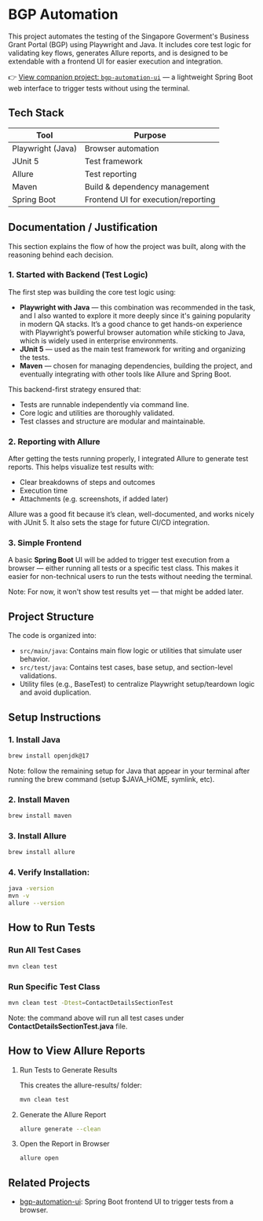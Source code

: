 # BGP Automation
This project automates the testing of the Singapore Goverment's Business Grant Portal (BGP) using Playwright and Java. It includes core test logic for validating key flows, generates Allure reports, and is designed to be extendable with a frontend UI for easier execution and integration.

👉 [View companion project: `bgp-automation-ui`](https://github.com/ekorhenardo/bgp-automation-ui) — a lightweight Spring Boot web interface to trigger tests without using the terminal.


## Tech Stack
| Tool               | Purpose                        |
|--------------------|--------------------------------|
| Playwright (Java)  | Browser automation             |
| JUnit 5            | Test framework                 |
| Allure             | Test reporting                 |
| Maven              | Build & dependency management  |
| Spring Boot        | Frontend UI for execution/reporting  |

## Documentation / Justification
This section explains the flow of how the project was built, along with the reasoning behind each decision.

### 1. Started with Backend (Test Logic)
The first step was building the core test logic using:
- **Playwright with Java** — this combination was recommended in the task, and I also wanted to explore it more deeply since it's gaining popularity in modern QA stacks. It’s a good chance to get hands-on experience with Playwright’s powerful browser automation while sticking to Java, which is widely used in enterprise environments.
- **JUnit 5** — used as the main test framework for writing and organizing the tests.
- **Maven** — chosen for managing dependencies, building the project, and eventually integrating with other tools like Allure and Spring Boot.

This backend-first strategy ensured that:
- Tests are runnable independently via command line.
- Core logic and utilities are thoroughly validated.
- Test classes and structure are modular and maintainable.

### 2. Reporting with Allure
After getting the tests running properly, I integrated Allure to generate test reports. This helps visualize test results with:
- Clear breakdowns of steps and outcomes
- Execution time
- Attachments (e.g. screenshots, if added later)

Allure was a good fit because it’s clean, well-documented, and works nicely with JUnit 5. It also sets the stage for future CI/CD integration.

### 3. Simple Frontend
A basic **Spring Boot** UI will be added to trigger test execution from a browser — either running all tests or a specific test class. This makes it easier for non-technical users to run the tests without needing the terminal.

Note: For now, it won't show test results yet — that might be added later.

## Project Structure
The code is organized into:
- `src/main/java`: Contains main flow logic or utilities that simulate user behavior.
- `src/test/java`: Contains test cases, base setup, and section-level validations.
- Utility files (e.g., BaseTest) to centralize Playwright setup/teardown logic and avoid duplication.


## Setup Instructions

### 1. Install Java
```bash
brew install openjdk@17
```
Note: follow the remaining setup for Java that appear in your terminal after running the brew command (setup $JAVA_HOME, symlink, etc).

### 2. Install Maven
```bash
brew install maven
```

### 3. Install Allure
```bash
brew install allure
```

### 4. Verify Installation:
```bash
java -version
mvn -v
allure --version
```

## How to Run Tests

### Run All Test Cases
```bash
mvn clean test
```

### Run Specific Test Class
```bash
mvn clean test -Dtest=ContactDetailsSectionTest
```
Note: the command above will run all test cases under **ContactDetailsSectionTest.java** file.

## How to View Allure Reports

1. Run Tests to Generate Results

    This creates the allure-results/ folder:

    ```bash
    mvn clean test
    ```

2. Generate the Allure Report

    ```bash
    allure generate --clean
    ```

3. Open the Report in Browser

    ```bash
    allure open
    ```

## Related Projects

- [bgp-automation-ui](https://github.com/ekorhenardo/bgp-automation-ui): Spring Boot frontend UI to trigger tests from a browser.